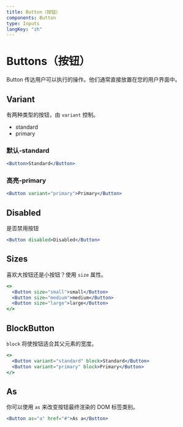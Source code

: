 ```yaml
---
title: Button（按钮）
components: Button
type: Inputs
langKey: "zh"
---
```


# Buttons（按钮）

<p class="description">Button 传达用户可以执行的操作。他们通常直接放置在您的用户界面中。</p>

## Variant

有两种类型的按钮，由 `variant` 控制。

- standard
- primary

### 默认-standard

```jsx
<Button>Standard</Button>
```

### 高亮-primary

```jsx
<Button variant="primary">Primary</Button>
```

## Disabled

是否禁用按钮

```jsx
<Button disabled>Disabled</Button>
```

## Sizes

喜欢大按钮还是小按钮？使用 `size` 属性。

```jsx
<>
  <Button size="small">small</Button>
  <Button size="medium">medium</Button>
  <Button size="large">large</Button>
</>
```

## BlockButton

`block` 将使按钮适合其父元素的宽度。

```jsx
<>
  <Button variant="standard" block>Standard</Button>
  <Button variant="primary" block>Primary</Button>
</>
```

## As

你可以使用 `as` 来改变按钮最终渲染的 DOM 标签类别。

```jsx
<Button as="a" href="#">As a</Button>
```
